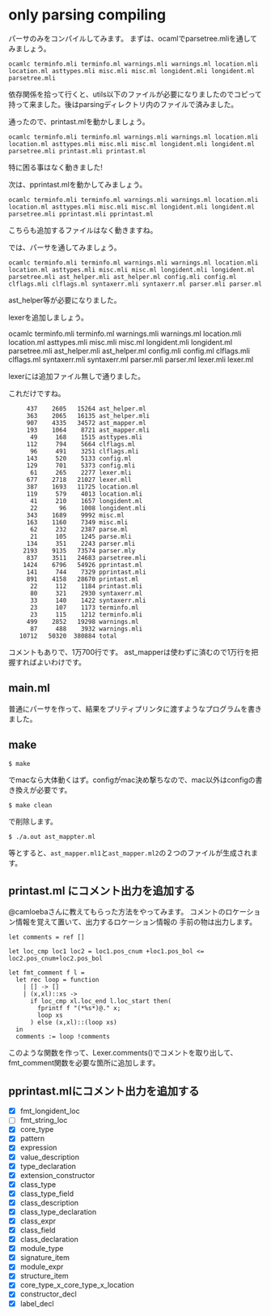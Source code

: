 # only parsing compiling

パーサのみをコンパイルしてみます。
まずは、ocamlでparsetree.mliを通してみましょう。

    ocamlc terminfo.mli terminfo.ml warnings.mli warnings.ml location.mli location.ml asttypes.mli misc.mli misc.ml longident.mli longident.ml parsetree.mli

依存関係を拾って行くと、utils以下のファイルが必要になりましたのでコピって持って来ました。後はparsingディレクトリ内のファイルで済みました。

通ったので、printast.mlを動かしましょう。

    ocamlc terminfo.mli terminfo.ml warnings.mli warnings.ml location.mli location.ml asttypes.mli misc.mli misc.ml longident.mli longident.ml parsetree.mli printast.mli printast.ml

特に困る事はなく動きました!

次は、pprintast.mlを動かしてみましょう。


    ocamlc terminfo.mli terminfo.ml warnings.mli warnings.ml location.mli location.ml asttypes.mli misc.mli misc.ml longident.mli longident.ml parsetree.mli pprintast.mli pprintast.ml

こちらも追加するファイルはなく動きますね。

では、パーサを通してみましょう。

    ocamlc terminfo.mli terminfo.ml warnings.mli warnings.ml location.mli location.ml asttypes.mli misc.mli misc.ml longident.mli longident.ml parsetree.mli ast_helper.mli ast_helper.ml config.mli config.ml clflags.mli clflags.ml syntaxerr.mli syntaxerr.ml parser.mli parser.ml

ast\_helper等が必要になりました。

lexerを追加しましょう。

   ocamlc terminfo.mli terminfo.ml warnings.mli warnings.ml location.mli location.ml asttypes.mli misc.mli misc.ml longident.mli longident.ml parsetree.mli ast_helper.mli ast_helper.ml config.mli config.ml clflags.mli clflags.ml syntaxerr.mli syntaxerr.ml parser.mli parser.ml lexer.mli lexer.ml

lexerには追加ファイル無しで通りました。

これだけですね。

```
     437    2605   15264 ast_helper.ml
     363    2065   16135 ast_helper.mli
     907    4335   34572 ast_mapper.ml
     193    1064    8721 ast_mapper.mli
      49     168    1515 asttypes.mli
     112     794    5664 clflags.ml
      96     491    3251 clflags.mli
     143     520    5133 config.ml
     129     701    5373 config.mli
      61     265    2277 lexer.mli
     677    2718   21027 lexer.mll
     387    1693   11725 location.ml
     119     579    4013 location.mli
      41     210    1657 longident.ml
      22      96    1008 longident.mli
     343    1689    9992 misc.ml
     163    1160    7349 misc.mli
      62     232    2387 parse.ml
      21     105    1245 parse.mli
     134     351    2243 parser.mli
    2193    9135   73574 parser.mly
     837    3511   24683 parsetree.mli
    1424    6796   54926 pprintast.ml
     141     744    7329 pprintast.mli
     891    4158   28670 printast.ml
      22     112    1184 printast.mli
      80     321    2930 syntaxerr.ml
      33     140    1422 syntaxerr.mli
      23     107    1173 terminfo.ml
      23     115    1212 terminfo.mli
     499    2852   19298 warnings.ml
      87     488    3932 warnings.mli
   10712   50320  380884 total
```

コメントもありで、1万700行です。
ast\_mapperは使わずに済むので1万行を把握すればよいわけです。

## main.ml

普通にパーサを作って、結果をプリティプリンタに渡すようなプログラムを書きました。

## make

```
$ make
```

でmacなら大体動くはず。configがmac決め撃ちなので、mac以外はconfigの書き換えが必要です。

```
$ make clean
```
で削除します。

```
$ ./a.out ast_mappter.ml
```
等とすると、`ast_mapper.ml1`と`ast_mapper.ml2`の２つのファイルが生成されます。


## printast.ml にコメント出力を追加する

@camloebaさんに教えてもらった方法をやってみます。
コメントのロケーション情報を覚えて置いて、出力するロケーション情報の
手前の物は出力します。

```
let comments = ref []

let loc_cmp loc1 loc2 = loc1.pos_cnum +loc1.pos_bol <= loc2.pos_cnum+loc2.pos_bol 

let fmt_comment f l =
  let rec loop = function
    | [] -> []
    | (x,xl)::xs ->
      if loc_cmp xl.loc_end l.loc_start then(
        fprintf f "(*%s*)@." x;
        loop xs
      ) else (x,xl)::(loop xs)
  in
  comments := loop !comments
```

このような関数を作って、Lexer.comments()でコメントを取り出して、
fmt_comment関数を必要な箇所に追加します。

## pprintast.mlにコメント出力を追加する

- [x] fmt_longident_loc
- [ ] fmt_string_loc
- [x] core_type
- [x] pattern
- [x] expression
- [x] value_description
- [x] type_declaration
- [x] extension_constructor
- [x] class_type
- [x] class_type_field
- [x] class_description
- [x] class_type_declaration
- [x] class_expr
- [x] class_field
- [x] class_declaration
- [x] module_type
- [x] signature_item
- [x] module_expr
- [x] structure_item
- [x] core_type_x_core_type_x_location
- [x] constructor_decl
- [x] label_decl

